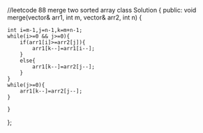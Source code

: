 //leetcode 88 merge two sorted array
class Solution {
public:
    void merge(vector<int>& arr1, int m, vector<int>& arr2, int n) {
        
    int i=m-1,j=n-1,k=m+n-1;
    while(i>=0 && j>=0){
        if(arr1[i]>=arr2[j]){
            arr1[k--]=arr1[i--];
        }
        else{
            arr1[k--]=arr2[j--];
        }
    }
    while(j>=0){
        arr1[k--]=arr2[j--];
    }

    }
};
